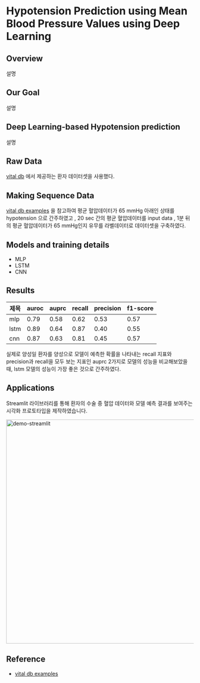 # Hypotension Prediction using Mean Blood Pressure Values using Deep Learning

## Overview
설명


## Our Goal
설명


## Deep Learning-based  Hypotension prediction
설명



## Raw Data
[vital db](https://vitaldb.net/) 에서 제공하는 환자 데이터셋을 사용했다.


## Making Sequence Data

[vital db examples](https://github.com/vitaldb/examples/blob/master/hypotension_mbp.ipynb) 을 참고하여
평균 혈압데이터가 65 mmHg 아래인 상태를 hypotension 으로 간주하였고 , 
20 sec 간의 평균 혈압데이터를 input data , 1분 뒤의 평균 혈압데이터가 65 mmHg인지 유무를 라벨데이터로 데이터셋을 구축하였다.


## Models and training details

- MLP
- LSTM
- CNN


## Results

|제목|auroc|auprc|recall|precision|f1-score|
|------|---|---|---|---|---|
|mlp|0.79|0.58|0.62|0.53|0.57|
|lstm|0.89|0.64|0.87|0.40|0.55|
|cnn|0.87|0.63|0.81|0.45|0.57|

실제로 양성일 환자를 양성으로 모델이 예측한 확률을 나타내는 recall 지표와 precision과 recall을 모두 보는 지표인 auprc 2가지로 모델의 성능을 비교해보았을 때,
lstm 모델의 성능이 가장 좋은 것으로 간주하였다.


## Applications

Streamlit 라이브러리를 통해 환자의 수술 중 혈압 데이터와 모델 예측 결과를 보여주는 시각화 프로토타입을 제작하였습니다. <br>

<img width="600" alt="demo-streamlit" src="https://user-images.githubusercontent.com/79091824/193453626-f0949fe0-faae-4329-b975-7284336d9126.gif">

## Reference 
* [vital db examples](https://github.com/vitaldb/examples/blob/master/hypotension_mbp.ipynb)

